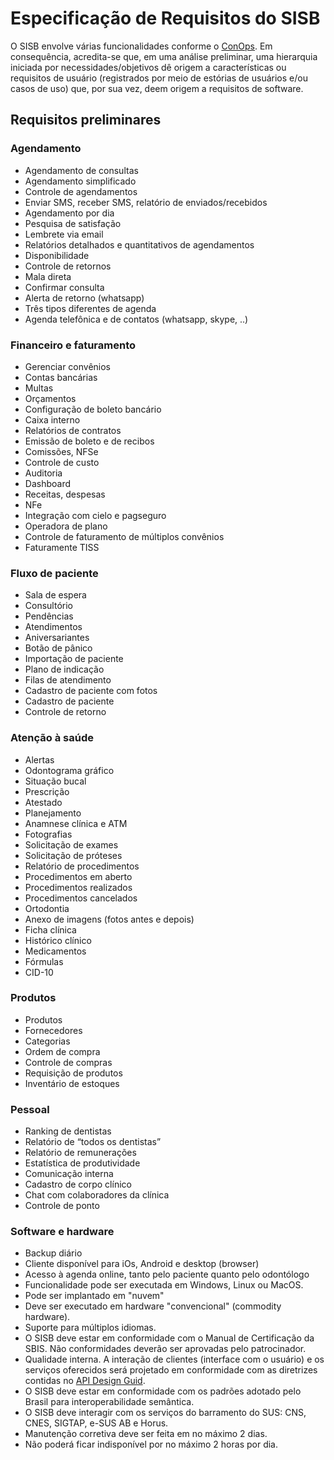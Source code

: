 
# Especificação de Requisitos do SISB
O SISB envolve várias funcionalidades conforme o [ConOps](https://github.com/kyriosdata/sisb/blob/master/ConOps.md).
Em consequência, acredita-se que, em uma análise preliminar, uma hierarquia iniciada por necessidades/objetivos dê origem a características ou requisitos de usuário (registrados por meio de estórias de usuários e/ou casos de uso) que, por sua vez, deem origem a requisitos de software.


## Requisitos preliminares

### Agendamento
- Agendamento de consultas
- Agendamento simplificado
- Controle de agendamentos
- Enviar SMS, receber SMS, relatório de enviados/recebidos
- Agendamento por dia
- Pesquisa de satisfação
- Lembrete via email
- Relatórios detalhados e quantitativos de agendamentos
- Disponibilidade
- Controle de retornos
- Mala direta
- Confirmar consulta
- Alerta de retorno (whatsapp)
- Três tipos diferentes de agenda
- Agenda telefônica e de contatos (whatsapp, skype, ..)

### Financeiro e faturamento
- Gerenciar convênios
- Contas bancárias
- Multas
- Orçamentos
- Configuração de boleto bancário
- Caixa interno
- Relatórios de contratos
- Emissão de boleto e de recibos
- Comissões, NFSe
- Controle de custo
- Auditoria
- Dashboard
- Receitas, despesas
- NFe
- Integração com cielo e pagseguro
- Operadora de plano
- Controle de faturamento de múltiplos convênios
- Faturamente TISS

### Fluxo de paciente
- Sala de espera
- Consultório
- Pendências
- Atendimentos
- Aniversariantes
- Botão de pânico
- Importação de paciente
- Plano de indicação
- Filas de atendimento
- Cadastro de paciente com fotos
- Cadastro de paciente
- Controle de retorno

### Atenção à saúde
- Alertas
- Odontograma gráfico
- Situação bucal
- Prescrição
- Atestado
- Planejamento
- Anamnese clínica e ATM
- Fotografias
- Solicitação de exames
- Solicitação de próteses
- Relatório de procedimentos
- Procedimentos em aberto
- Procedimentos realizados
- Procedimentos cancelados
- Ortodontia
- Anexo de imagens (fotos antes e depois)
- Ficha clínica 
- Histórico clínico
- Medicamentos
- Fórmulas
- CID-10

### Produtos
- Produtos
- Fornecedores
- Categorias
- Ordem de compra
- Controle de compras
- Requisição de produtos
- Inventário de estoques

### Pessoal
- Ranking de dentistas
- Relatório de “todos os dentistas”
- Relatório de remunerações
- Estatística de produtividade
- Comunicação interna
- Cadastro de corpo clínico
- Chat com colaboradores da clínica
- Controle de ponto

### Software e hardware
- Backup diário
- Cliente disponível para iOs, Android e desktop (browser)
- Acesso à agenda online, tanto pelo paciente quanto pelo odontólogo
- Funcionalidade pode ser executada em Windows, Linux ou MacOS.
- Pode ser implantado em "nuvem"
- Deve ser executado em hardware "convencional" (commodity hardware).
- Suporte para múltiplos idiomas.
- O SISB deve estar em conformidade com o Manual de Certificação da SBIS. Não conformidades deverão ser aprovadas pelo patrocinador.
- Qualidade interna. A interação de clientes (interface com o usuário) e os serviços oferecidos será projetado em conformidade com as diretrizes contidas no [API Design Guid](https://cloud.google.com/apis/design/). 
- O SISB deve estar em conformidade com os padrões adotado pelo Brasil para interoperabilidade semântica.
- O SISB deve interagir com os serviços do barramento do SUS: CNS, CNES, SIGTAP, e-SUS AB e Horus.
- Manutenção corretiva deve ser feita em no máximo 2 dias.
- Não poderá ficar indisponível por no máximo 2 horas por dia.


